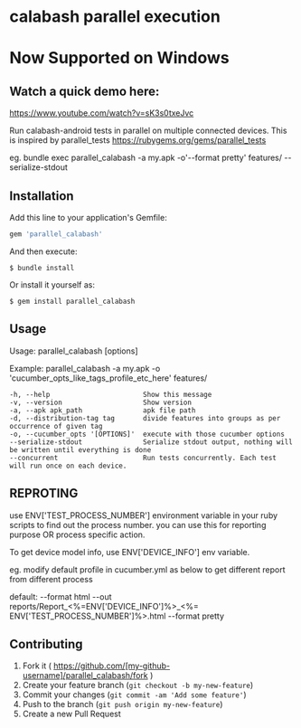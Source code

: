# calabash parallel execution

# Now Supported on Windows

## Watch a quick demo here:

https://www.youtube.com/watch?v=sK3s0txeJvc


Run calabash-android tests in parallel on multiple connected devices. This is inspired by parallel_tests  https://rubygems.org/gems/parallel_tests

eg. bundle exec parallel_calabash -a my.apk -o'--format pretty' features/ --serialize-stdout

## Installation

Add this line to your application's Gemfile:

```ruby
gem 'parallel_calabash'
```

And then execute:

    $ bundle install

Or install it yourself as:

    $ gem install parallel_calabash

## Usage

Usage: parallel_calabash [options]

Example: parallel_calabash -a my.apk -o 'cucumber_opts_like_tags_profile_etc_here' features/


    -h, --help                       Show this message
    -v, --version                    Show version
    -a, --apk apk_path               apk file path
    -d, --distribution-tag tag       divide features into groups as per occurrence of given tag
    -o, --cucumber_opts '[OPTIONS]'  execute with those cucumber options
    --serialize-stdout               Serialize stdout output, nothing will be written until everything is done
    --concurrent                     Run tests concurrently. Each test will run once on each device.
        
## REPROTING

use ENV['TEST_PROCESS_NUMBER'] environment variable in your ruby scripts to find out the process number. you can use this for reporting purpose OR process specific action.

To get device model info, use ENV['DEVICE_INFO'] env variable.

eg. modify default profile in cucumber.yml as below to get different report from different process

default: --format html --out reports/Report_<%=ENV['DEVICE_INFO']%>_<%= ENV['TEST_PROCESS_NUMBER']%>.html --format pretty

## Contributing

1. Fork it ( https://github.com/[my-github-username]/parallel_calabash/fork )
2. Create your feature branch (`git checkout -b my-new-feature`)
3. Commit your changes (`git commit -am 'Add some feature'`)
4. Push to the branch (`git push origin my-new-feature`)
5. Create a new Pull Request
